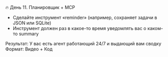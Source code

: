 🔥 День 11. Планировщик + MCP

- Сделайте инструмент «reminder» (например, сохраняет задачи в JSON или SQLite)
- Инструмент должен раз в какое-то время уведомлять вас о каком-то summary

Результат: У вас есть агент работающий 24/7 и выдающий вам сводку
Формат: Видео + Код
